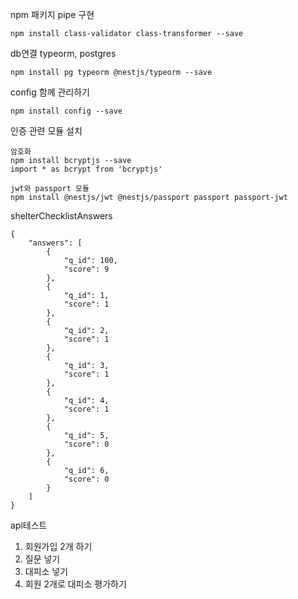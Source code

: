 npm 패키지
pipe 구현

```
npm install class-validator class-transformer --save
```

db연결
typeorm, postgres

```
npm install pg typeorm @nestjs/typeorm --save
```

config 함께 관리하기

```
npm install config --save
```

인증 관련 모듈 설치

```
암호화
npm install bcryptjs --save
import * as bcrypt from 'bcryptjs'
```
```
jwt와 passport 모듈
npm install @nestjs/jwt @nestjs/passport passport passport-jwt
```

shelterChecklistAnswers
```
{
    "answers": [
        {
            "q_id": 100,
            "score": 9
        },
        {
            "q_id": 1,
            "score": 1
        },
        {
            "q_id": 2,
            "score": 1
        },
        {
            "q_id": 3,
            "score": 1
        },
        {
            "q_id": 4,
            "score": 1
        },
        {
            "q_id": 5,
            "score": 0
        },
        {
            "q_id": 6,
            "score": 0
        }
    ]
}
```

api테스트
1. 회원가입 2개 하기
2. 질문 넣기
3. 대피소 넣기
4. 회원 2개로 대피소 평가하기